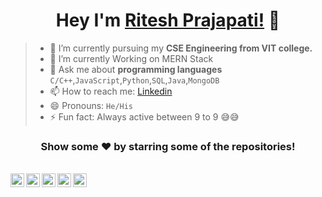 <div align="center">

# Hey I'm [Ritesh Prajapati!](https://github.com/Ritesh512) 👋
 
</div>

> - 🔭 I’m currently pursuing my **CSE Engineering from VIT college.**  
> - 🌱 I’m currently Working on MERN Stack
> - 💬 Ask me about **programming languages** `C/C++`,`JavaScript`,`Python`,`SQL`,`Java`,`MongoDB`
> - 📫 How to reach me: [Linkedin](https://www.linkedin.com/in/ritesh-prajapati-918b6a205/) 
> - 😄 Pronouns: `He/His`  
> - ⚡ Fun fact: Always active between 9 to 9 😅😅

<div align="center">
 
### Show some ❤️ by starring some of the repositories!

</div>

<br/>

<div align="center">


<a href="https://www.linkedin.com/in/ritesh-prajapati-918b6a205">
  <img align="left" alt="Ritesh's Linkdein" width="22px" src="https://cdn.jsdelivr.net/npm/simple-icons@v3/icons/linkedin.svg" />
</a>
<a href="https://github.com/Ritesh512">
  <img align="left" alt="Ritesh's Github" width="22px" src="https://cdn.jsdelivr.net/npm/simple-icons@v3/icons/github.svg" />
</a>
<a href="https://t.me/RiteshP512">
  <img align="left" alt="Ritesh's Telegram" width="22px" src="https://cdn.jsdelivr.net/npm/simple-icons@v3/icons/telegram.svg" />
</a>
<a href="https://www.instagram.com/riteshprajapati3319/">
  <img align="left" alt="Ritesh's Instagram" width="22px" src="https://cdn.jsdelivr.net/npm/simple-icons@v3/icons/instagram.svg" />
</a>
<a href="https://www.facebook.com/ritesh.prajapati.3781995">
  <img align="left" alt="Ritesh's Facebook" width="22px" src="https://cdn.jsdelivr.net/npm/simple-icons@v3/icons/facebook.svg" />
</a>

</div>
</html>
